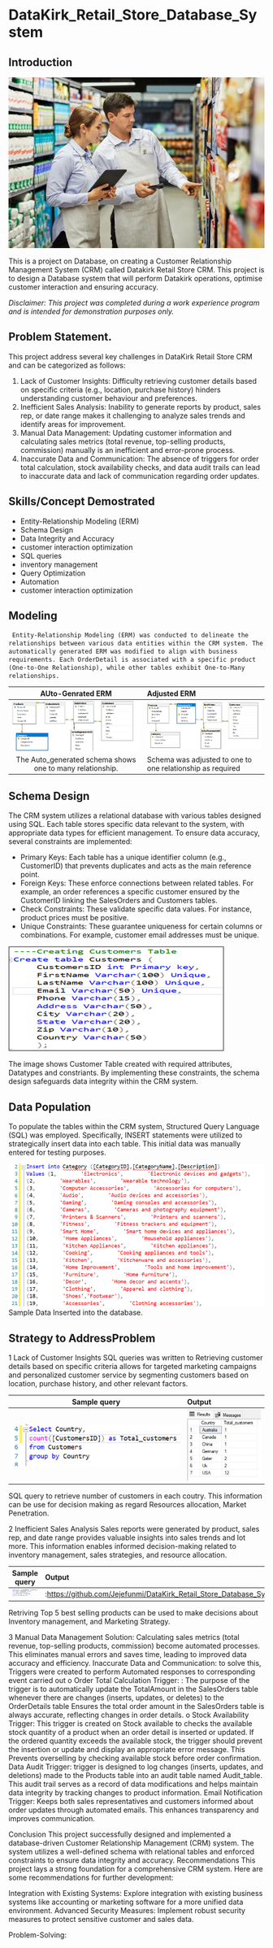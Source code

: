 # DataKirk_Retail_Store_Database_System
## Introduction 
![](https://github.com/Jejefunmi/DataKirk_Retail_Store_Database_System/blob/main/github%20intro%20page.jpg)

This is a project on Database, on creating a Customer Relationship Management System (CRM) called Datakirk Retail Store CRM. This project is to design a Database system that will perform Datakirk operations, optimise customer interaction and ensuring accuracy.

 *Disclaimer: This project was completed during a work experience program and is intended for demonstration purposes only.*

## Problem Statement.
This project address several key challenges in  DataKirk Retail Store CRM and can be categorized as follows:
1. Lack of Customer Insights:
Difficulty retrieving customer details based on specific criteria (e.g., location, purchase history) hinders understanding customer behaviour and preferences.
2. Inefficient Sales Analysis:
Inability to generate reports by product, sales rep, or date range makes it challenging to analyze sales trends and identify areas for improvement.
3. Manual Data Management:
Updating customer information and calculating sales metrics (total revenue, top-selling products, 
commission) manually is an inefficient and error-prone process.
4. Inaccurate Data and Communication:
The absence of triggers for order total calculation, stock availability checks, and data audit trails can lead to inaccurate data and lack of communication regarding order updates.

## Skills/Concept Demostrated
 * Entity-Relationship Modeling (ERM)
 * Schema Design
 * Data Integrity and Accuracy
 * customer interaction optimization
 * SQL queries
 * inventory management
 * Query Optimization
 * Automation
 * customer interaction optimization


## Modeling
     Entity-Relationship Modeling (ERM) was conducted to delineate the relationships between various data entities within the CRM system. The automatically generated ERM was modified to align with business requirements. Each OrderDetail is associated with a specific product (One-to-One Relationship), while other tables exhibit One-to-Many relationships.


AUto-Genrated ERM		                                                              |	Adjusted ERM
:--------------------------------------------------------------------------------:    |:--------------------------------
![](https://github.com/Jejefunmi/DataKirk_Retail_Store_Database_System/blob/main/Generated_Schema_relationship_design.png)		                                                                            |	![](https://github.com/Jejefunmi/DataKirk_Retail_Store_Database_System/blob/main/Modified_Schema_relationship_design.png)
The Auto_generated schema shows one to many relationship.                             | Schema was adjusted to one to one relationship as required


## Schema Design
The CRM system utilizes a relational database with various tables designed using SQL. Each table stores specific data relevant to the system, with appropriate data types for efficient management.
To ensure data accuracy, several constraints are implemented:
* Primary Keys: Each table has a unique identifier column (e.g., CustomerID) that prevents duplicates and acts as the main reference point.
* Foreign Keys: These enforce connections between related tables. For example, an order references a specific customer ensured by the CustomerID linking the SalesOrders and Customers tables.
* Check Constraints: These validate specific data values. For instance, product prices must be positive.
* Unique Constraints: These guarantee uniqueness for certain columns or combinations. For example, customer email addresses must be unique.

![](https://github.com/Jejefunmi/DataKirk_Retail_Store_Database_System/blob/main/Customer_Table.png)

The image shows Customer Table created with required attributes, Datatypes and constriants.
By implementing these constraints, the schema design safeguards data integrity within the CRM system.

## Data Population
To populate the tables within the CRM system, Structured Query Language (SQL) was employed. Specifically, INSERT statements were utilized to strategically insert data into each table. This initial data was manually entered for testing purposes. 

![](https://github.com/Jejefunmi/DataKirk_Retail_Store_Database_System/blob/main/Sample_data_insert.png)
Sample Data Inserted into the database.


## Strategy to AddressProblem 
 1	Lack of Customer Insights
SQL queries was written to Retrieving customer details based on specific criteria allows for targeted marketing campaigns and personalized customer service by segmenting customers based on location, purchase history, and other relevant factors. 

Sample query                                                                                                               |	Output
:--------------------------------------------------------------------------------:                                         |:--------------------------------
![](https://github.com/Jejefunmi/DataKirk_Retail_Store_Database_System/blob/main/customer_by_country_query.jpg.png)        |	![](https://github.com/Jejefunmi/DataKirk_Retail_Store_Database_System/blob/main/customer_by_country_result.jpg)

SQL query to retrieve number of customers in each coutry. This information can be use for decision making as regard Resources allocation, Market Penetration.

 2	Inefficient Sales Analysis
Sales reports were generated by product, sales rep, and date range provides valuable insights into sales trends and lot more. This information enables informed decision-making related to inventory management, sales strategies, and resource allocation.

Sample query                                                                                                               |	Output
:------------------------------------------------------------------------------------------------------------------------: |:--------------------------------
![](https://github.com/Jejefunmi/DataKirk_Retail_Store_Database_System/blob/main/Top_5_best_selling_products_query.jpg.png)|:https://github.com/Jejefunmi/DataKirk_Retail_Store_Database_System/blob/main/Top_5_best_selling_products_result.jpg

Retriving Top 5 best selling products can be used to make decisions about Inventory management, and Marketing Strategy.

3	Manual Data Management
Solution: Calculating sales metrics (total revenue, top-selling products, commission) become automated processes. This eliminates manual errors and saves time, leading to improved data accuracy and efficiency.
Inaccurate Data and Communication: to solve this, Triggers were created to perform Automated responses to corresponding event carried out
o	Order Total Calculation Trigger: : The purpose of the trigger is to automatically update the TotalAmount  in the SalesOrders table whenever there are changes (inserts, updates, or deletes) to the OrderDetails table Ensures the total order amount in the SalesOrders table is always accurate, reflecting changes in order details.
o	Stock Availability Trigger: This trigger is created on Stock available to checks the available stock quantity of a product when an order detail is inserted or updated. If the ordered quantity exceeds the available stock, the trigger should prevent the insertion or update and display an appropriate error message. This  Prevents overselling by checking available stock before order confirmation. 
Data Audit Trigger: trigger is designed to log changes (inserts, updates, and deletions) made to the Products table into an audit table named Audit_table. This audit trail serves as a record of data modifications and helps maintain data integrity by tracking changes to product information.
Email Notification Trigger: Keeps both sales representatives and customers informed about order updates through automated emails. This enhances transparency and improves communication.



Conclusion
This project successfully designed and implemented a database-driven Customer Relationship Management (CRM) system. The system utilizes a well-defined schema with relational tables and enforced constraints to ensure data integrity and accuracy.
Recommendations
This project lays a strong foundation for a comprehensive CRM system. Here are some recommendations for further development:

Integration with Existing Systems: Explore integration with existing business systems like accounting or marketing software for a more unified data environment.
Advanced Security Measures: Implement robust security measures to protect sensitive customer and sales data.









Problem-Solving:



[def]: https://raw.githubusercontent.com/Jejefunmi/DataKirk_Retail_Store_Database_System/main/github%20intro%20page.webp